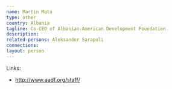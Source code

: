 ```yaml
---
name: Martin Mata
type: other
country: Albania
tagline: Co-CEO of Albanian-American Development Foundation
description:
related-persons: Aleksander Sarapuli
connections:
layout: person
---
```

Links:
* <http://www.aadf.org/staff/>

